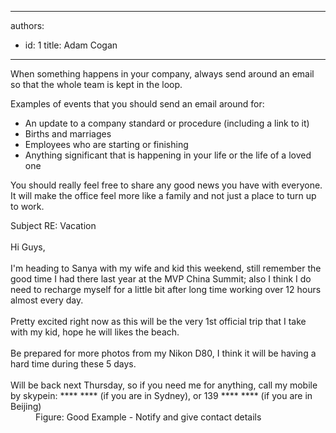 

---
authors:
  - id: 1
    title: Adam Cogan
---




<span class='intro'> <p>
                    When something happens in your company, always send around an email so that the
                    whole team is kept in the loop. </p> </span>

<p>Examples of events that you should send an email
                    around for&#58;</p>
                <ul>
                    <li>An update to a company standard or procedure (including a link to it)</li>
                    <li>Births and marriages</li>
                    <li>Employees who are starting or finishing</li>
                    <li>Anything significant that is happening in your life or the life of a loved one</li>
                </ul>
                <p>
                    You should really feel free to share any good news you have with everyone. It will
                    make the office feel more like a family and not just a place to turn up to work.
                </p>
<dl class="good">
                    <dt>
                    Subject RE&#58; Vacation<br><br>
                    Hi Guys, <br><br>
                    I'm heading to Sanya with my wife and kid this weekend, still remember the good time I had there last year at the MVP China Summit; also I think I do need to recharge myself for a little bit after long time working over 12 hours almost every day. <br><br>
                    Pretty excited right now as this will be the very 1st official trip that I take with my kid, hope he will likes the beach. <br><br>
                    Be prepared for more photos from my Nikon D80, I think it will be having a hard time during these 5 days.<br><br>
                    Will be back next Thursday, so if you need me for anything, call my mobile by skypein&#58; **** **** (if you are in Sydney), or 139 **** **** (if you are in Beijing) <br>
                    </dt>
                    <dd>Figure&#58; Good Example - Notify and give contact details</dd>
                 </dl>



